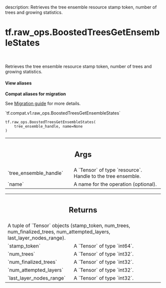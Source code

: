 description: Retrieves the tree ensemble resource stamp token, number of trees and growing statistics.

<div itemscope itemtype="http://developers.google.com/ReferenceObject">
<meta itemprop="name" content="tf.raw_ops.BoostedTreesGetEnsembleStates" />
<meta itemprop="path" content="Stable" />
</div>

# tf.raw_ops.BoostedTreesGetEnsembleStates

<!-- Insert buttons and diff -->

<table class="tfo-notebook-buttons tfo-api nocontent" align="left">

</table>



Retrieves the tree ensemble resource stamp token, number of trees and growing statistics.

<section class="expandable">
  <h4 class="showalways">View aliases</h4>
  <p>
<b>Compat aliases for migration</b>
<p>See
<a href="https://www.tensorflow.org/guide/migrate">Migration guide</a> for
more details.</p>
<p>`tf.compat.v1.raw_ops.BoostedTreesGetEnsembleStates`</p>
</p>
</section>

<pre class="devsite-click-to-copy prettyprint lang-py tfo-signature-link">
<code>tf.raw_ops.BoostedTreesGetEnsembleStates(
    tree_ensemble_handle, name=None
)
</code></pre>



<!-- Placeholder for "Used in" -->


<!-- Tabular view -->
 <table class="responsive fixed orange">
<colgroup><col width="214px"><col></colgroup>
<tr><th colspan="2"><h2 class="add-link">Args</h2></th></tr>

<tr>
<td>
`tree_ensemble_handle`
</td>
<td>
A `Tensor` of type `resource`.
Handle to the tree ensemble.
</td>
</tr><tr>
<td>
`name`
</td>
<td>
A name for the operation (optional).
</td>
</tr>
</table>



<!-- Tabular view -->
 <table class="responsive fixed orange">
<colgroup><col width="214px"><col></colgroup>
<tr><th colspan="2"><h2 class="add-link">Returns</h2></th></tr>
<tr class="alt">
<td colspan="2">
A tuple of `Tensor` objects (stamp_token, num_trees, num_finalized_trees, num_attempted_layers, last_layer_nodes_range).
</td>
</tr>
<tr>
<td>
`stamp_token`
</td>
<td>
A `Tensor` of type `int64`.
</td>
</tr><tr>
<td>
`num_trees`
</td>
<td>
A `Tensor` of type `int32`.
</td>
</tr><tr>
<td>
`num_finalized_trees`
</td>
<td>
A `Tensor` of type `int32`.
</td>
</tr><tr>
<td>
`num_attempted_layers`
</td>
<td>
A `Tensor` of type `int32`.
</td>
</tr><tr>
<td>
`last_layer_nodes_range`
</td>
<td>
A `Tensor` of type `int32`.
</td>
</tr>
</table>

